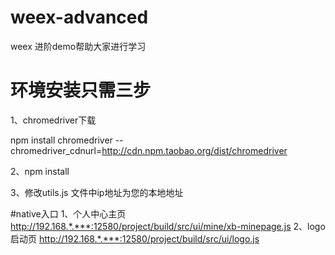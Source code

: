 # weex-advanced
weex 进阶demo帮助大家进行学习

# 环境安装只需三步

1、chromedriver下载

npm install chromedriver --chromedriver_cdnurl=http://cdn.npm.taobao.org/dist/chromedriver

2、npm install

3、修改utils.js 文件中ip地址为您的本地地址

#native入口
1、个人中心主页
http://192.168.*.***:12580/project/build/src/ui/mine/xb-minepage.js
2、logo启动页
http://192.168.*.***:12580/project/build/src/ui/logo.js

